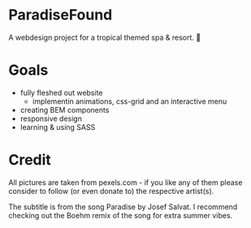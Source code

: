# ParadiseFound
A webdesign project for a tropical themed spa &amp; resort. 🌴

# Goals

- fully fleshed out website
  - implementin animations, css-grid and an interactive menu
- creating BEM components
- responsive design
- learning & using SASS


# Credit

All pictures are taken from pexels.com - if you like any of them please consider to follow (or even donate to) the respective artist(s).

The subtitle is from the song Paradise by Josef Salvat. I recommend checking out the Boehm remix of the song for extra summer vibes.
